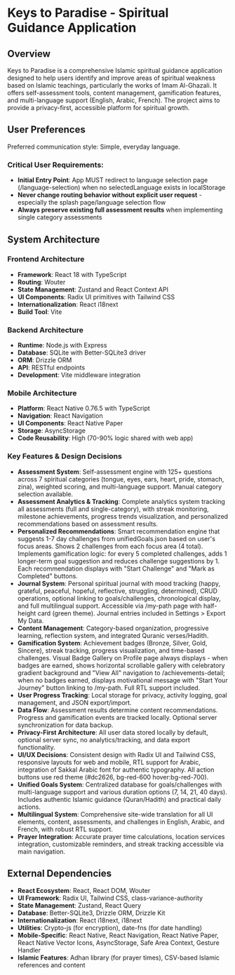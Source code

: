 # Keys to Paradise - Spiritual Guidance Application

## Overview
Keys to Paradise is a comprehensive Islamic spiritual guidance application designed to help users identify and improve areas of spiritual weakness based on Islamic teachings, particularly the works of Imam Al-Ghazali. It offers self-assessment tools, content management, gamification features, and multi-language support (English, Arabic, French). The project aims to provide a privacy-first, accessible platform for spiritual growth.

## User Preferences
Preferred communication style: Simple, everyday language.

### Critical User Requirements:
- **Initial Entry Point**: App MUST redirect to language selection page (/language-selection) when no selectedLanguage exists in localStorage
- **Never change routing behavior without explicit user request** - especially the splash page/language selection flow
- **Always preserve existing full assessment results** when implementing single category assessments

## System Architecture

### Frontend Architecture
- **Framework**: React 18 with TypeScript
- **Routing**: Wouter
- **State Management**: Zustand and React Context API
- **UI Components**: Radix UI primitives with Tailwind CSS
- **Internationalization**: React i18next
- **Build Tool**: Vite

### Backend Architecture
- **Runtime**: Node.js with Express
- **Database**: SQLite with Better-SQLite3 driver
- **ORM**: Drizzle ORM
- **API**: RESTful endpoints
- **Development**: Vite middleware integration

### Mobile Architecture
- **Platform**: React Native 0.76.5 with TypeScript
- **Navigation**: React Navigation
- **UI Components**: React Native Paper
- **Storage**: AsyncStorage
- **Code Reusability**: High (70-90% logic shared with web app)

### Key Features & Design Decisions
- **Assessment System**: Self-assessment engine with 125+ questions across 7 spiritual categories (tongue, eyes, ears, heart, pride, stomach, zina), weighted scoring, and multi-language support. Manual category selection available.
- **Assessment Analytics & Tracking**: Complete analytics system tracking all assessments (full and single-category), with streak monitoring, milestone achievements, progress trends visualization, and personalized recommendations based on assessment results.
- **Personalized Recommendations**: Smart recommendation engine that suggests 1-7 day challenges from unifiedGoals.json based on user's focus areas. Shows 2 challenges from each focus area (4 total). Implements gamification logic: for every 5 completed challenges, adds 1 longer-term goal suggestion and reduces challenge suggestions by 1. Each recommendation displays with "Start Challenge" and "Mark as Completed" buttons.
- **Journal System**: Personal spiritual journal with mood tracking (happy, grateful, peaceful, hopeful, reflective, struggling, determined), CRUD operations, optional linking to goals/challenges, chronological display, and full multilingual support. Accessible via /my-path page with half-height card (green theme). Journal entries included in Settings > Export My Data.
- **Content Management**: Category-based organization, progressive learning, reflection system, and integrated Quranic verses/Hadith.
- **Gamification System**: Achievement badges (Bronze, Silver, Gold, Sincere), streak tracking, progress visualization, and time-based challenges. Visual Badge Gallery on Profile page always displays - when badges are earned, shows horizontal scrollable gallery with celebratory gradient background and "View All" navigation to /achievements-detail; when no badges earned, displays motivational message with "Start Your Journey" button linking to /my-path. Full RTL support included.
- **User Progress Tracking**: Local storage for privacy, activity logging, goal management, and JSON export/import.
- **Data Flow**: Assessment results determine content recommendations. Progress and gamification events are tracked locally. Optional server synchronization for data backup.
- **Privacy-First Architecture**: All user data stored locally by default, optional server sync, no analytics/tracking, and data export functionality.
- **UI/UX Decisions**: Consistent design with Radix UI and Tailwind CSS, responsive layouts for web and mobile, RTL support for Arabic, integration of Sakkal Arabic font for authentic typography. All action buttons use red theme (#dc2626, bg-red-600 hover:bg-red-700).
- **Unified Goals System**: Centralized database for goals/challenges with multi-language support and various duration options (7, 14, 21, 40 days). Includes authentic Islamic guidance (Quran/Hadith) and practical daily actions.
- **Multilingual System**: Comprehensive site-wide translation for all UI elements, content, assessments, and challenges in English, Arabic, and French, with robust RTL support.
- **Prayer Integration**: Accurate prayer time calculations, location services integration, customizable reminders, and streak tracking accessible via main navigation.

## External Dependencies

- **React Ecosystem**: React, React DOM, Wouter
- **UI Framework**: Radix UI, Tailwind CSS, class-variance-authority
- **State Management**: Zustand, React Query
- **Database**: Better-SQLite3, Drizzle ORM, Drizzle Kit
- **Internationalization**: React i18next, i18next
- **Utilities**: Crypto-js (for encryption), date-fns (for date handling)
- **Mobile-Specific**: React Native, React Navigation, React Native Paper, React Native Vector Icons, AsyncStorage, Safe Area Context, Gesture Handler
- **Islamic Features**: Adhan library (for prayer times), CSV-based Islamic references and content